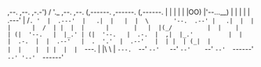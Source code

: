   
,--. ,--.   ,-.-')        /     '._  ,--. ,--. (,------.  ,------.  (,------. 
|  | |  |   |  |OO)       |'--...__) |  | |  |  |  .---'  |   /`. '  |  .---' 
|   .|  |   |  |  \       '--.  .--' |   .|  |  |  |      |  /  | |  |  |     
|       |   |  |(_/          |  |    |       | (|  '--.   |  |_.' | (|  '--.  
|  .-.  |  ,|  |_.'          |  |    |  .-.  |  |  .--'   |  .  '.'  |  .--'  
|  | |  | (_|  |             |  |    |  | |  |  |  `---.  |  |\  \   |  `---. 
`--' `--'   `--'             `--'    `--' `--'  `------'  `--' '--'  `------' 
